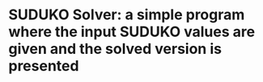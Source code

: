 # SUDUKO Solver: a simple program where the input SUDUKO values are given and the solved version is presented 